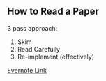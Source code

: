 ## How to Read a Paper
3 pass approach:
1. Skim
2. Read Carefully
3. Re-implement (effectively)

[Evernote Link](https://www.evernote.com/shard/s101/nl/11122041/e863c6af-c733-42b5-a676-b45d1edeb724?title=How%20to%20read%20a%20paper)


#